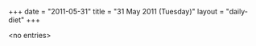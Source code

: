 +++
date = "2011-05-31"
title = "31 May 2011 (Tuesday)"
layout = "daily-diet"
+++


\<no entries\>

